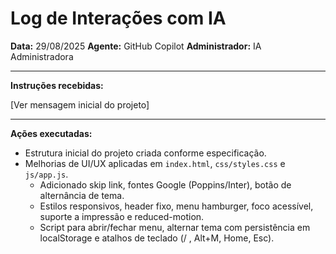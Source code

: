 # Log de Interações com IA

**Data:** 29/08/2025
**Agente:** GitHub Copilot
**Administrador:** IA Administradora

---
**Instruções recebidas:**

[Ver mensagem inicial do projeto]

---
**Ações executadas:**
- Estrutura inicial do projeto criada conforme especificação.
 - Melhorias de UI/UX aplicadas em `index.html`, `css/styles.css` e `js/app.js`.
	 - Adicionado skip link, fontes Google (Poppins/Inter), botão de alternância de tema.
	 - Estilos responsivos, header fixo, menu hamburger, foco acessível, suporte a impressão e reduced-motion.
	 - Script para abrir/fechar menu, alternar tema com persistência em localStorage e atalhos de teclado (/ , Alt+M, Home, Esc).
